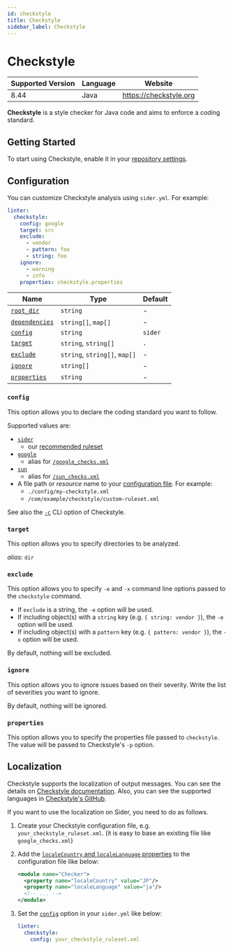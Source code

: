 ```yaml
---
id: checkstyle
title: Checkstyle
sidebar_label: Checkstyle
---
```


# Checkstyle

| Supported Version | Language | Website                |
| ----------------- | -------- | ---------------------- |
| 8.44              | Java     | https://checkstyle.org |

**Checkstyle** is a style checker for Java code and aims to enforce a coding standard.

## Getting Started

To start using Checkstyle, enable it in your [repository settings](../../getting-started/repository-settings.md).

## Configuration

You can customize Checkstyle analysis using `sider.yml`. For example:

```yaml
linter:
  checkstyle:
    config: google
    target: src
    exclude:
      - vendor
      - pattern: foo
      - string: foo
    ignore:
      - warning
      - info
    properties: checkstyle.properties
```

| Name                                                                                          | Type                          | Default |
| --------------------------------------------------------------------------------------------- | ----------------------------- | ------- |
| [`root_dir`](../../getting-started/custom-configuration.md#linteranalyzer_idroot_dir)         | `string`                      | -       |
| [`dependencies`](../../getting-started/custom-configuration.md#linteranalyzer_iddependencies) | `string[]`, `map[]`           | -       |
| [`config`](#config)                                                                           | `string`                      | `sider` |
| [`target`](#target)                                                                           | `string`, `string[]`          | `.`     |
| [`exclude`](#exclude)                                                                         | `string`, `string[]`, `map[]` | -       |
| [`ignore`](#ignore)                                                                           | `string[]`                    | -       |
| [`properties`](#properties)                                                                   | `string`                      | -       |

### `config`

This option allows you to declare the coding standard you want to follow.

Supported values are:

- [`sider`](https://github.com/sider/runners/blob/HEAD/images/checkstyle/sider_recommended_checkstyle.xml)
  - our [recommended ruleset](../../getting-started/recommended-rules.md)
- [`google`](https://checkstyle.org/google_style)
  - alias for [`/google_checks.xml`](https://github.com/checkstyle/checkstyle/blob/HEAD/src/main/resources/google_checks.xml)
- [`sun`](https://checkstyle.org/sun_style)
  - alias for [`/sun_checks.xml`](https://github.com/checkstyle/checkstyle/blob/HEAD/src/main/resources/sun_checks.xml)
- A file path or _resource_ name to your [configuration file](https://checkstyle.org/config). For example:
  - `./config/my-checkstyle.xml`
  - `/com/example/checkstyle/custom-ruleset.xml`

See also the [`-c`](https://checkstyle.org/cmdline.html) CLI option of Checkstyle.

### `target`

This option allows you to specify directories to be analyzed.

_alias:_ `dir`

### `exclude`

This option allows you to specify `-e` and `-x` command line options passed to the `checkstyle` command.

- If `exclude` is a string, the `-e` option will be used.
- If including object(s) with a `string` key (e.g. `{ string: vendor }`), the `-e` option will be used.
- If including object(s) with a `pattern` key (e.g. `{ pattern: vendor }`), the `-x` option will be used.

By default, nothing will be excluded.

### `ignore`

This option allows you to ignore issues based on their severity. Write the list of severities you want to ignore.

By default, nothing will be ignored.

### `properties`

This option allows you to specify the properties file passed to `checkstyle`. The value will be passed to Checkstyle's `-p` option.

## Localization

Checkstyle supports the localization of output messages. You can see the details on [Checkstyle documentation](https://checkstyle.org/config_system_properties.html#Localisation_Support). Also, you can see the supported languages in [Checkstyle's GitHub](https://github.com/checkstyle/checkstyle/tree/432bafd49ed9d801f44a04ad710cc9372538e588/src/main/resources/com/puppycrawl/tools/checkstyle/checks/sizes).

If you want to use the localization on Sider, you need to do as follows.

1. Create your Checkstyle configuration file, e.g. `your_checkstyle_ruleset.xml`. (it is easy to base an existing file like `google_checks.xml`)
2. Add the [`localeCountry` and `localeLanguage` properties](https://checkstyle.sourceforge.io/config.html#Checker_Properties) to the configuration file like below:

   ```xml
   <module name="Checker">
     <property name="localeCountry" value="JP"/>
     <property name="localeLanguage" value="ja"/>
     <!-- ... -->
   </module>
   ```

3. Set the [`config`](#config) option in your `sider.yml` like below:

   ```yaml
   linter:
     checkstyle:
       config: your_checkstyle_ruleset.xml
   ```

